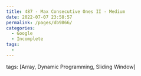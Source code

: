 ```yaml
---
title: 487 - Max Consecutive Ones II - Medium
date: 2022-07-07 23:58:57
permalink: /pages/db9866/
categories:
  - Google
  - Incomplete
tags:
  - 
---
```

tags: [Array, Dynamic Programming, Sliding Window]